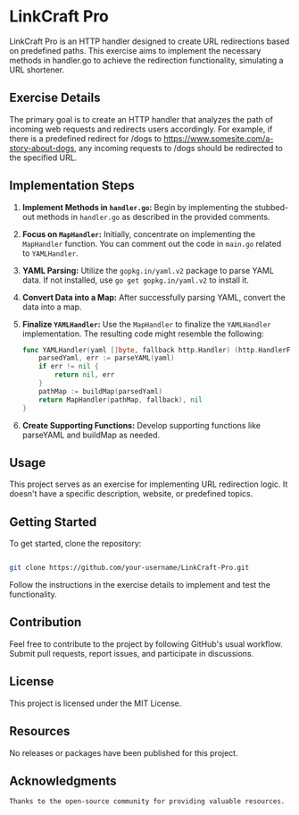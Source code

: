 # LinkCraft Pro

LinkCraft Pro is an HTTP handler designed to create URL redirections based on predefined paths. This exercise aims to implement the necessary methods in handler.go to achieve the redirection functionality, simulating a URL shortener.

## Exercise Details

The primary goal is to create an HTTP handler that analyzes the path of incoming web requests and redirects users accordingly. For example, if there is a predefined redirect for /dogs to https://www.somesite.com/a-story-about-dogs, any incoming requests to /dogs should be redirected to the specified URL.

## Implementation Steps

1. **Implement Methods in `handler.go`:** Begin by implementing the stubbed-out methods in `handler.go` as described in the provided comments.

2. **Focus on `MapHandler`:** Initially, concentrate on implementing the `MapHandler` function. You can comment out the code in `main.go` related to `YAMLHandler`.

3. **YAML Parsing:** Utilize the `gopkg.in/yaml.v2` package to parse YAML data. If not installed, use `go get gopkg.in/yaml.v2` to install it.

4. **Convert Data into a Map:** After successfully parsing YAML, convert the data into a map.

5. **Finalize `YAMLHandler`:** Use the `MapHandler` to finalize the `YAMLHandler` implementation. The resulting code might resemble the following:

   ```go
   func YAMLHandler(yaml []byte, fallback http.Handler) (http.HandlerFunc, error) {
       parsedYaml, err := parseYAML(yaml)
       if err != nil {
           return nil, err
       }
       pathMap := buildMap(parsedYaml)
       return MapHandler(pathMap, fallback), nil
   }

   ```

6. **Create Supporting Functions:** Develop supporting functions like parseYAML and buildMap as needed.

## Usage

This project serves as an exercise for implementing URL redirection logic. It doesn't have a specific description, website, or predefined topics.

## Getting Started

To get started, clone the repository:

```bash

git clone https://github.com/your-username/LinkCraft-Pro.git
```

Follow the instructions in the exercise details to implement and test the functionality.

## Contribution

Feel free to contribute to the project by following GitHub's usual workflow. Submit pull requests, report issues, and participate in discussions.

## License

This project is licensed under the MIT License.

## Resources

No releases or packages have been published for this project.

## Acknowledgments

    Thanks to the open-source community for providing valuable resources.
